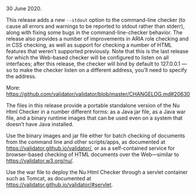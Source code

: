 30 June 2020.

This release adds a new `--stdout` option to the command-line checker (to cause all errors and warnings to be reported to stdout rather than stderr), along with fixing some bugs in the command-line-checker behavior. The release also provides a number of improvements in ARIA role checking and in CSS checking, as well as support for checking a number of HTML features that weren’t supported previously. Note that this is the last release for which the Web-based checker will be configured to listen on all interfaces; after this release, the checker will bind by default to 127.0.0.1 — so to make the checker listen on a different address, you’ll need to specify the address.

More: https://github.com/validator/validator/blob/master/CHANGELOG.md#20630

The files in this release provide a portable standalone version of the Nu Html Checker in a number different forms: as a Java jar file, as a Java war file, and a binary runtime images that can be used even on a system that doesn’t have Java installed.

Use the binary images and jar file either for batch checking of documents from the command line and other scripts/apps, as documented at https://validator.github.io/validator/, or as a self-contained service for browser-based checking of HTML documents over the Web—similar to https://validator.w3.org/nu/.

Use the war file to deploy the Nu Html Checker through a servlet container such as Tomcat, as documented at https://validator.github.io/validator/#servlet.
